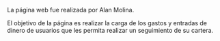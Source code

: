 La página web fue realizada por Alan Molina.

El objetivo de la página es realizar la carga de los gastos y entradas de dinero de usuarios que les permita realizar un seguimiento de su cartera.